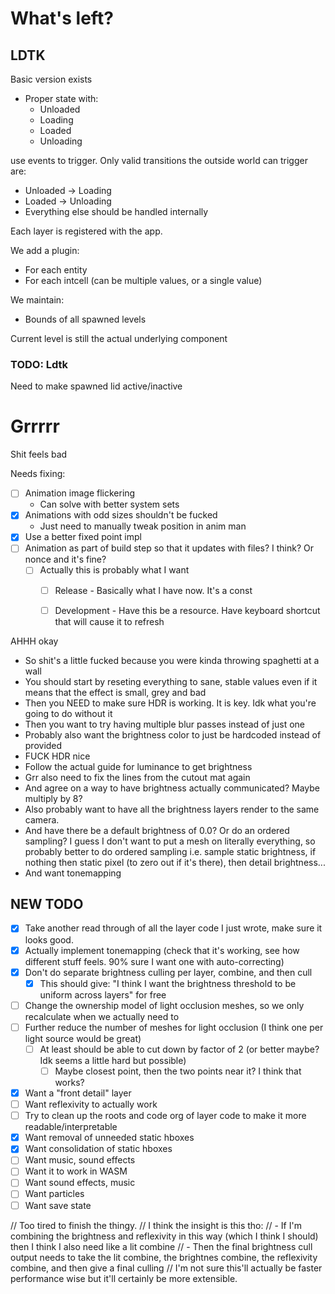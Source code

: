 # What's left?

## LDTK

Basic version exists

- Proper state with:
    - Unloaded
    - Loading
    - Loaded
    - Unloading

use events to trigger. Only valid transitions the outside world can trigger are:
- Unloaded -> Loading
- Loaded -> Unloading
- Everything else should be handled internally

Each layer is registered with the app.

We add a plugin:
- For each entity
- For each intcell (can be multiple values, or a single value)

We maintain:
- Bounds of all spawned levels

Current level is still the actual underlying component

### TODO: Ldtk

Need to make spawned lid active/inactive

# Grrrrr

Shit feels bad

Needs fixing:

- [ ] Animation image flickering
    - Can solve with better system sets
- [x] Animations with odd sizes shouldn't be fucked
    - Just need to manually tweak position in anim man
- [x] Use a better fixed point impl
- [ ] Animation as part of build step so that it updates with files? I think? Or nonce and it's fine?
    - [ ] Actually this is probably what I want
        - [ ] Release - Basically what I have now. It's a const
        - [ ] Development - Have this be a resource. Have keyboard shortcut that will cause it to refresh


AHHH okay
- So shit's a little fucked because you were kinda throwing spaghetti at a wall
- You should start by reseting everything to sane, stable values even if it means that the effect is small, grey and bad
- Then you NEED to make sure HDR is working. It is key. Idk what you're going to do without it
- Then you want to try having multiple blur passes instead of just one
- Probably also want the brightness color to just be hardcoded instead of provided
- FUCK HDR nice
- Follow the actual guide for luminance to get brightness
- Grr also need to fix the lines from the cutout mat again
- And agree on a way to have brightness actually communicated? Maybe multiply by 8?
- Also probably want to have all the brightness layers render to the same camera.
- And have there be a default brightness of 0.0? Or do an ordered sampling? I guess I don't want to put a mesh on literally everything, so probably better to do ordered sampling
i.e. sample static brightness, if nothing then static pixel (to zero out if it's there), then detail brightness...
- And want tonemapping

## NEW TODO

- [x] Take another read through of all the layer code I just wrote, make sure it looks good.
- [x] Actually implement tonemapping (check that it's working, see how different stuff feels. 90% sure I want one with auto-correcting)
- [x] Don't do separate brightness culling per layer, combine, and then cull
    - [x] This should give: "I think I want the brightness threshold to be uniform across layers" for free
- [ ] Change the ownership model of light occlusion meshes, so we only recalculate when we actually need to
- [ ] Further reduce the number of meshes for light occlusion (I think one per light source would be great)
    - [ ] At least should be able to cut down by factor of 2 (or better maybe? Idk seems a little hard but possible)
        - [ ] Maybe closest point, then the two points near it? I think that works?
- [x] Want a "front detail" layer
- [ ] Want reflexivity to actually work
- [ ] Try to clean up the roots and code org of layer code to make it more readable/interpretable
- [x] Want removal of unneeded static hboxes
- [x] Want consolidation of static hboxes
- [ ] Want music, sound effects
- [ ] Want it to work in WASM
- [ ] Want sound effects, music
- [ ] Want particles
- [ ] Want save state

// Too tired to finish the thingy.
// I think the insight is this tho:
// - If I'm combining the brightness and reflexivity in this way (which I think I should) then I think I also need like a lit combine
// - Then the final brightness cull output needs to take the lit combine, the brightnes combine, the reflexivity combine, and then give a final culling
// I'm not sure this'll actually be faster performance wise but it'll certainly be more extensible.
